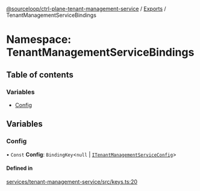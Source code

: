 [@sourceloop/ctrl-plane-tenant-management-service](../README.md) / [Exports](../modules.md) / TenantManagementServiceBindings

# Namespace: TenantManagementServiceBindings

## Table of contents

### Variables

- [Config](TenantManagementServiceBindings.md#config)

## Variables

### Config

• `Const` **Config**: `BindingKey`<``null`` \| [`ITenantManagementServiceConfig`](../interfaces/ITenantManagementServiceConfig.md)\>

#### Defined in

[services/tenant-management-service/src/keys.ts:20](https://github.com/sourcefuse/arc-saas/blob/c6084d0/services/tenant-management-service/src/keys.ts#L20)
